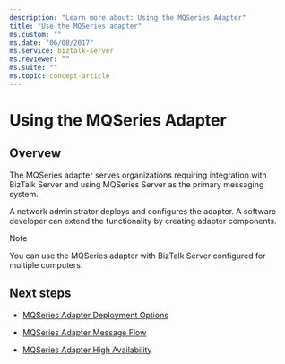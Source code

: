 ```yaml
---
description: "Learn more about: Using the MQSeries Adapter"
title: "Use the MQSeries adapter"
ms.custom: ""
ms.date: "06/08/2017"
ms.service: biztalk-server
ms.reviewer: ""
ms.suite: ""
ms.topic: concept-article
---
```

# Using the MQSeries Adapter

## Overvew
The MQSeries adapter serves organizations requiring integration with BizTalk Server and using MQSeries Server as the primary messaging system.  
  
 A network administrator deploys and configures the adapter. A software developer can extend the functionality by creating adapter components.  
  
> [!NOTE]
>  You can use the MQSeries adapter with BizTalk Server configured for multiple computers.  
  
## Next steps
  
-   [MQSeries Adapter Deployment Options](../core/mqseries-adapter-deployment-options.md)  
  
-   [MQSeries Adapter Message Flow](../core/mqseries-adapter-message-flow.md)  
  
-   [MQSeries Adapter High Availability](../core/mqseries-adapter-high-availability.md)
